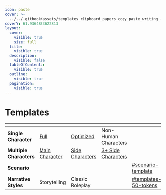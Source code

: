 ```yaml
---
icon: paste
cover: >-
  ../../.gitbook/assets/templates_clipboard_papers_copy_paste_writing_--ar_42e3094e-839d-4c07-8c76-d703e5d4d7aa_3.png
coverY: 61.9364873622813
layout:
  cover:
    visible: true
    size: full
  title:
    visible: true
  description:
    visible: false
  tableOfContents:
    visible: true
  outline:
    visible: true
  pagination:
    visible: true
---
```


# Templates

<table data-card-size="large" data-view="cards"><thead><tr><th></th><th></th><th></th><th></th><th data-hidden data-card-target data-type="content-ref"></th><th data-hidden data-card-cover data-type="files"></th></tr></thead><tbody><tr><td><strong>Single Character</strong></td><td><a href="../templates-1.md#single-character-template">Full</a></td><td><a href="../templates-1.md#optimized-final-draft">Optimized</a></td><td>Non-Human Characters</td><td></td><td><a href="../../.gitbook/assets/one_person_flat_character_icon_dark_background_--a_6bd2c4e3-7945-4d6a-99eb-391dfbe274c7_1-Photoroom.png">one_person_flat_character_icon_dark_background_--a_6bd2c4e3-7945-4d6a-99eb-391dfbe274c7_1-Photoroom.png</a></td></tr><tr><td><strong>Multiple Characters</strong></td><td><a href="../../multiple-characters.md#multichar-primary-template">Main Character</a></td><td><a href="../../multiple-characters.md#multichar-side-template">Side Characters</a></td><td><a href="../../multiple-characters.md#id-3sidechar-template">3+ Side Characters</a></td><td></td><td><a href="../../.gitbook/assets/group_of_5_people_flat_character_icons_dark_backgr_64c0e540-5c7c-46f8-8fe5-82ea7e9610ec_0-Photoroom (1).png">group_of_5_people_flat_character_icons_dark_backgr_64c0e540-5c7c-46f8-8fe5-82ea7e9610ec_0-Photoroom (1).png</a></td></tr><tr><td><strong>Scenario</strong></td><td></td><td></td><td></td><td><a href="../scenario.md#scenario-template">#scenario-template</a></td><td><a href="../../.gitbook/assets/fantasy_world_world_building_magical_--ar_21_--per_38aae943-c2ea-4e68-a0c8-5a0570de06a4_2.png">fantasy_world_world_building_magical_--ar_21_--per_38aae943-c2ea-4e68-a0c8-5a0570de06a4_2.png</a></td></tr><tr><td><strong>Narrative Styles</strong></td><td>Storytelling</td><td>Classic Roleplay</td><td></td><td><a href="../../narrative-styles.md#templates-50-tokens">#templates-50-tokens</a></td><td><a href="../../.gitbook/assets/stories_story_books_books_roleplayers_dices_table__4fdbdd11-7d94-487c-8313-972e17e5487e_3 (1).png">stories_story_books_books_roleplayers_dices_table__4fdbdd11-7d94-487c-8313-972e17e5487e_3 (1).png</a></td></tr></tbody></table>







